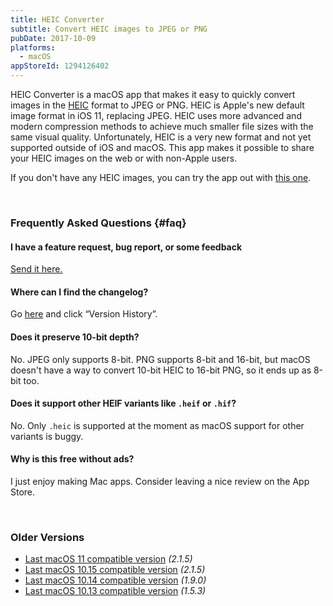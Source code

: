 ```yaml
---
title: HEIC Converter
subtitle: Convert HEIC images to JPEG or PNG
pubDate: 2017-10-09
platforms:
  - macOS
appStoreId: 1294126402
---
```


HEIC Converter is a macOS app that makes it easy to quickly convert images in the [HEIC](https://www.macworld.co.uk/feature/iphone/what-is-heic-3660408/) format to JPEG or PNG. HEIC is Apple's new default image format in iOS 11, replacing JPEG. HEIC uses more advanced and modern compression methods to achieve much smaller file sizes with the same visual quality. Unfortunately, HEIC is a very new format and not yet supported outside of iOS and macOS. This app makes it possible to share your HEIC images on the web or with non-Apple users.

If you don't have any HEIC images, you can try the app out with [this one](/apps/heic-converter/heic-example.heic).

<br>

### Frequently Asked Questions {#faq}

#### I have a feature request, bug report, or some feedback

[Send it here.](https://sindresorhus.com/feedback?product=HEIC+Converter&referrer=Website-FAQ)

#### Where can I find the changelog?

Go [here](https://apps.apple.com/app/id1294126402) and click “Version History”.

#### Does it preserve 10-bit depth?

No. JPEG only supports 8-bit. PNG supports 8-bit and 16-bit, but macOS doesn't have a way to convert 10-bit HEIC to 16-bit PNG, so it ends up as 8-bit too.

#### Does it support other HEIF variants like `.heif` or `.hif`?

No. Only `.heic` is supported at the moment as macOS support for other variants is buggy.

#### Why is this free without ads?

I just enjoy making Mac apps. Consider leaving a nice review on the App Store.

<br>

### Older Versions

- [Last macOS 11 compatible version](https://github.com/sindresorhus/meta/files/9218007/HEIC.Converter.2.1.5.-.macOS.11.zip) *(2.1.5)*
- [Last macOS 10.15 compatible version](https://github.com/sindresorhus/meta/files/8817868/HEIC.Converter.2.1.5.-.macOS.10.15.zip) *(2.1.5)*
- [Last macOS 10.14 compatible version](https://github.com/sindresorhus/meta/files/6715716/HEIC.Converter.1.9.0.-.macOS.10.14.zip) *(1.9.0)*
- [Last macOS 10.13 compatible version](https://dsc.cloud/sindresorhus/HEIC-Converter-for-macOS-10.13-1575452738) *(1.5.3)*
